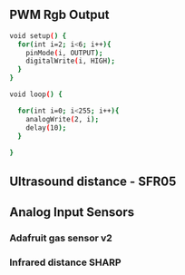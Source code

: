 ## PWM Rgb Output

``` bash
void setup() {
  for(int i=2; i<6; i++){
    pinMode(i, OUTPUT);
    digitalWrite(i, HIGH);
  }
}

void loop() {

  for(int i=0; i<255; i++){
    analogWrite(2, i);
    delay(10);
  }
  
}
```

## Ultrasound distance - SFR05


## Analog Input Sensors

### Adafruit gas sensor v2

### Infrared distance SHARP
